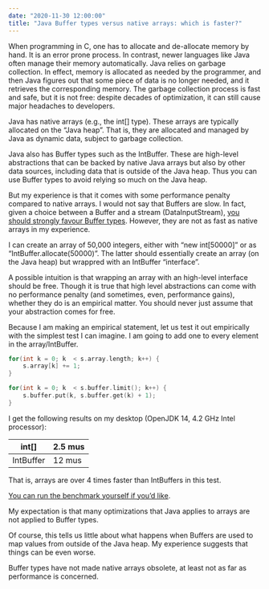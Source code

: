 ```yaml
---
date: "2020-11-30 12:00:00"
title: "Java Buffer types versus native arrays: which is faster?"
---
```




When programming in C, one has to allocate and de-allocate memory by hand. It is an error prone process. In contrast, newer languages like Java often manage their memory automatically. Java relies on garbage collection. In effect, memory is allocated as needed by the programmer, and then Java figures out that some piece of data is no longer needed, and it retrieves the corresponding memory. The garbage collection process is fast and safe, but it is not free: despite decades of optimization, it can still cause major headaches to developers.

Java has native arrays (e.g., the int[] type). These arrays are typically allocated on the &ldquo;Java heap&rdquo;. That is, they are allocated and managed by Java as dynamic data, subject to garbage collection.

Java also has Buffer types such as the IntBuffer. These are high-level abstractions that can be backed by native Java arrays but also by other data sources, including data that is outside of the Java heap. Thus you can use Buffer types to avoid relying so much on the Java heap.

But my experience is that it comes with some performance penalty compared to native arrays. I would not say that Buffers are slow. In fact, given a choice between a Buffer and a stream (DataInputStream), [you should strongly favour Buffer types](/lemire/blog/2019/03/18/dont-read-your-data-from-a-straw/). However, they are not as fast as native arrays in my experience.

I can create an array of 50,000 integers, either with &ldquo;new int[50000]&rdquo; or as &ldquo;IntBuffer.allocate(50000)&rdquo;. The latter should essentially create an array (on the Java heap) but wrappred with an IntBuffer &ldquo;interface&rdquo;.

A possible intuition is that wrapping an array with an high-level interface should be free. Though it is true that high level abstractions can come with no performance penalty (and sometimes, even, performance gains), whether they do is an empirical matter. You should never just assume that your abstraction comes for free.

Because I am making an empirical statement, let us test it out empirically with the simplest test I can imagine. I am going to add one to every element in the array/IntBuffer.
```C
for(int k = 0; k  < s.array.length; k++) { 
    s.array[k] += 1;
}
```

```C
for(int k = 0; k  < s.buffer.limit(); k++) { 
    s.buffer.put(k, s.buffer.get(k) + 1);
}
```


I get the following results on my desktop (OpenJDK 14, 4.2 GHz Intel processor):

int[]                    |2.5 mus                  |
-------------------------|-------------------------|
IntBuffer                |12 mus                   |


That is, arrays are over 4 times faster than IntBuffers in this test.

[You can run the benchmark yourself if you&rsquo;d like](https://github.com/lemire/Code-used-on-Daniel-Lemire-s-blog/tree/master/2020/11/30).

My expectation is that many optimizations that Java applies to arrays are not applied to Buffer types.

Of course, this tells us little about what happens when Buffers are used to map values from outside of the Java heap. My experience suggests that things can be even worse.

Buffer types have not made native arrays obsolete, at least not as far as performance is concerned.

